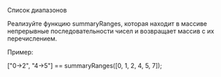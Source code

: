 Список диапазонов

Реализуйте функцию summaryRanges, которая находит в массиве непрерывные последовательности чисел и возвращает массив с их перечислением.

Пример:

["0->2", "4->5"] == summaryRanges([0, 1, 2, 4, 5, 7]);